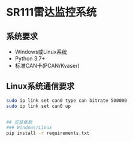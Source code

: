 # SR111雷达监控系统

## 系统要求
- Windows或Linux系统
- Python 3.7+
- 标准CAN卡(PCAN/Kvaser)

## Linux系统通信要求
```bash
sudo ip link set can0 type can bitrate 500000
sudo ip link set can0 up


## 安装依赖
### Windows/Linux
pip install -r requirements.txt
